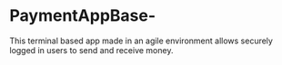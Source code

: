 # PaymentAppBase-
This terminal based app made in an agile environment allows securely logged in users to send and receive money. 
